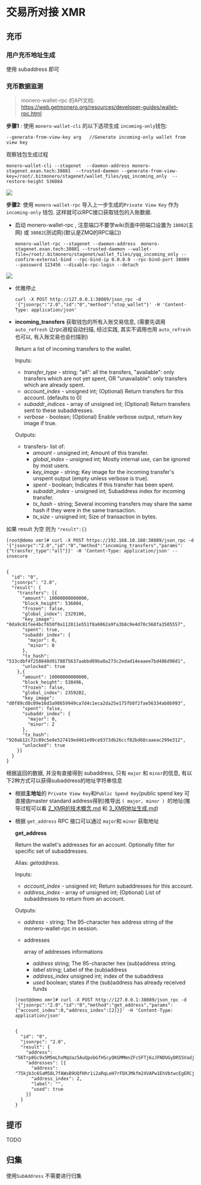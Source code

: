 # 交易所对接 XMR 



## 充币

### 用户充币地址生成

使用 subaddress 即可



### 充币数据监测

> monero-wallet-rpc 的API文档:   https://web.getmonero.org/resources/developer-guides/wallet-rpc.html



 **步骤1** :   使用  `monero-wallet-cli`  的以下选项生成 `incoming-only`钱包:

```
--generate-from-view-key arg   //Generate incoming-only wallet from view key
```



观察钱包生成过程

```
monero-wallet-cli --stagenet  --daemon-address monero-stagenet.exan.tech:38081  --trusted-daemon --generate-from-view-key=/root/.bitmonero/stagenet/wallet_files/yqq_incoming_only  --restore-height 536084  
```

  

![](./img/generate_incoming_only_wallet.png)





**步骤2**: 使用 `monero-wallet-rpc` 导入上一步生成的`Private View Key` 作为 `incoming-only` 钱包.   这样就可以RPC接口获取钱包的入账数据.

- 启动  monero-wallet-rpc  ,  注意端口不要学wiki页面中把端口设置为  `18082`(主网) 或 `38082`(测试网)(默认是ZMQ的RPC端口)

  ```
  monero-wallet-rpc --stagenet --daemon-address  monero-stagenet.exan.tech:38081 --trusted-daemon --wallet-file=/root/.bitmonero/stagenet/wallet_files/yqq_incoming_only --confirm-external-bind --rpc-bind-ip 0.0.0.0 --rpc-bind-port 38089  --password 123456 --disable-rpc-login --detach
  ```


![](./img/start_wallet_rpc_wtih_incoming_only_wallet.png)





- 优雅停止

  ```
  curl -X POST http://127.0.0.1:38089/json_rpc -d '{"jsonrpc":"2.0","id":"0","method":"stop_wallet"}' -H 'Content-Type: application/json' 
  ```



- **incoming_transfers**   获取钱包的所有入账交易信息,  (需要先调用  `auto_refresh` 让rpc进程自动扫描, 经过实践, 其实不调用也用 `auto_refresh`也可以, 有入账交易也会扫描到)

  Return a list of incoming transfers to the wallet.

  Inputs:

  - *transfer_type* - string; "all": all the transfers, "available": only transfers which are not yet spent, OR "unavailable": only transfers which are already spent.
  - *account_index* - unsigned int; (Optional) Return transfers for this account. (defaults to 0)
  - *subaddr_indices* - array of unsigned int; (Optional) Return transfers sent to these subaddresses.
  - *verbose* - boolean; (Optional) Enable verbose output, return key image if true.

  Outputs:

  - transfers\- list of:
    - *amount* - unsigned int; Amount of this transfer.
    - *global_index* - unsigned int; Mostly internal use, can be ignored by most users.
    - *key_image* - string; Key image for the incoming transfer's unspent output (empty unless verbose is true).
    - *spent* - boolean; Indicates if this transfer has been spent.
    - *subaddr_index* - unsigned int; Subaddress index for incoming transfer.
    - *tx_hash* - string; Several incoming transfers may share the same hash if they were in the same transaction.
    - *tx_size* - unsigned int; Size of transaction in bytes.



如果  result 为空   则为   `"result":{}`

```
[root@demo xmr]# curl -X POST https://192.168.10.160:38089/json_rpc -d '{"jsonrpc":"2.0","id":"0","method":"incoming_transfers","params":{"transfer_type":"all"}}' -H 'Content-Type: application/json' --insecure


{
  "id": "0",
  "jsonrpc": "2.0",
  "result": {
    "transfers": [{
      "amount": 10000000000000,
      "block_height": 536084,
      "frozen": false,
      "global_index": 2329106,
      "key_image": "0da9c81fee4bcf650f9a112811e551f8a6062a9fa3b8c9e4d70c568fa3505557",
      "spent": true,
      "subaddr_index": {
        "major": 0,
        "minor": 0
      },
      "tx_hash": "533cdbf4f258840d9178875637aabbd89ba0a273c2edad14eaaee7bd486d98d1",
      "unlocked": true
    },{
      "amount": 10000000000000,
      "block_height": 538496,
      "frozen": false,
      "global_index": 2359202,
      "key_image": "d0f89cd8c09e16d3a98659949ca7d4c1eca2da25e175fb8f2fae56334ab0b993",
      "spent": false,
      "subaddr_index": {
        "major": 0,
        "minor": 2
      },
      "tx_hash": "920ab12c72c89c5e8e527419ed401e99ce9373db26ccf82bd68caaeac299e312",
      "unlocked": true
    }]
  }
}
```



根据返回的数据, 并没有直接得到 subaddress, 只有  `major` 和 `minor`的信息,   有以下2种方式可以获得subaddress的地址字符串信息

- 根据**主地址**的 `Private View Key`和`Public Spend Key`(public spend key 可直接由master standard address得到)推导出  `( major, minor ) `的地址(推导过程可以看 [2_XMR的技术概念.md](2_XMR的技术概念.md) 和 [3_XMR地址生成.md](3_XMR地址生成.md))

- 根据  `get_address` RPC 接口可以通过   `major`和 `minor` 获取地址

  **get_address**

  Return the wallet's addresses for an account. Optionally filter for specific set of subaddresses.

  Alias: *getaddress*.

  Inputs:

  - *account_index* - unsigned int; Return subaddresses for this account.
  - *address_index* - array of unsigned int; (Optional) List of subaddresses to return from an account.

  Outputs:

  - *address* - string; The 95-character hex address string of the monero-wallet-rpc in session.

  - addresses

    array of addresses informations

    - *address* string; The 95-character hex (sub)address string.
    - *label* string; Label of the (sub)address
    - *address_index* unsigned int; index of the subaddress
    - *used* boolean; states if the (sub)address has already received funds

  ```
  [root@demo xmr]# curl -X POST http://127.0.0.1:38089/json_rpc -d '{"jsonrpc":"2.0","id":"0","method":"get_address","params":{"account_index":0,"address_index":[2]}}' -H 'Content-Type: application/json'
  
  
  {
    "id": "0",
    "jsonrpc": "2.0",
    "result": {
      "address": "56Trp8Gc9x5M5mLhxMqUaz5AuQpobGfHScyQKGMMmnZFcSFTj6zJFNDUGyDR5SVadjAmxgBp8qv1u2vZsEs8Vo1T4qqrFaa",
      "addresses": [{
        "address": "75kjb3c6SaM58L7fAWsB9UQfHhr1i2aRqLeH7rFDXJMkfm2XVAPw1EhVbtwcEgERCjGubTXADzUudBLm5f1Xg1r7AZXvwR5",
        "address_index": 2,
        "label": "",
        "used": true
      }]
    }
  }
  ```

  

## 提币

TODO







## 归集

使用`SubAddress` 不需要进行归集

